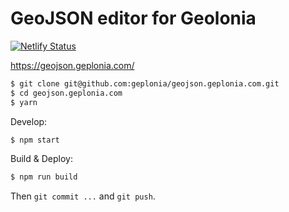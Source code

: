# GeoJSON editor for Geolonia

[![Netlify Status](https://api.netlify.com/api/v1/badges/1034a051-73da-45d8-b028-bef7acb1053c/deploy-status)](https://app.netlify.com/sites/geolonia-geojson-editor/deploys)

https://geojson.geplonia.com/

```bash
$ git clone git@github.com:geplonia/geojson.geplonia.com.git
$ cd geojson.geplonia.com
$ yarn
```

Develop:

```bash
$ npm start
```

Build & Deploy:

```bash
$ npm run build
```

Then `git commit ...` and `git push`.

